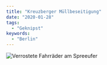 ```yaml
---
title: "Kreuzberger Müllbeseitigung"
date: "2020-01-28"
tags:
  - "Geknipst"
keywords:
  - "Berlin"
---
```


![Verrostete Fahrräder am Spreeufer](/images/31262D1F-EB1C-4DA3-9D6C-98E8F5A39044-768x1024.jpeg)
